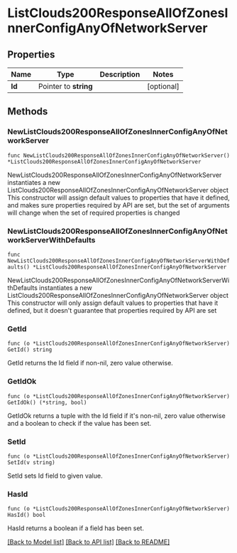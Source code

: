 # ListClouds200ResponseAllOfZonesInnerConfigAnyOfNetworkServer

## Properties

Name | Type | Description | Notes
------------ | ------------- | ------------- | -------------
**Id** | Pointer to **string** |  | [optional] 

## Methods

### NewListClouds200ResponseAllOfZonesInnerConfigAnyOfNetworkServer

`func NewListClouds200ResponseAllOfZonesInnerConfigAnyOfNetworkServer() *ListClouds200ResponseAllOfZonesInnerConfigAnyOfNetworkServer`

NewListClouds200ResponseAllOfZonesInnerConfigAnyOfNetworkServer instantiates a new ListClouds200ResponseAllOfZonesInnerConfigAnyOfNetworkServer object
This constructor will assign default values to properties that have it defined,
and makes sure properties required by API are set, but the set of arguments
will change when the set of required properties is changed

### NewListClouds200ResponseAllOfZonesInnerConfigAnyOfNetworkServerWithDefaults

`func NewListClouds200ResponseAllOfZonesInnerConfigAnyOfNetworkServerWithDefaults() *ListClouds200ResponseAllOfZonesInnerConfigAnyOfNetworkServer`

NewListClouds200ResponseAllOfZonesInnerConfigAnyOfNetworkServerWithDefaults instantiates a new ListClouds200ResponseAllOfZonesInnerConfigAnyOfNetworkServer object
This constructor will only assign default values to properties that have it defined,
but it doesn't guarantee that properties required by API are set

### GetId

`func (o *ListClouds200ResponseAllOfZonesInnerConfigAnyOfNetworkServer) GetId() string`

GetId returns the Id field if non-nil, zero value otherwise.

### GetIdOk

`func (o *ListClouds200ResponseAllOfZonesInnerConfigAnyOfNetworkServer) GetIdOk() (*string, bool)`

GetIdOk returns a tuple with the Id field if it's non-nil, zero value otherwise
and a boolean to check if the value has been set.

### SetId

`func (o *ListClouds200ResponseAllOfZonesInnerConfigAnyOfNetworkServer) SetId(v string)`

SetId sets Id field to given value.

### HasId

`func (o *ListClouds200ResponseAllOfZonesInnerConfigAnyOfNetworkServer) HasId() bool`

HasId returns a boolean if a field has been set.


[[Back to Model list]](../README.md#documentation-for-models) [[Back to API list]](../README.md#documentation-for-api-endpoints) [[Back to README]](../README.md)


